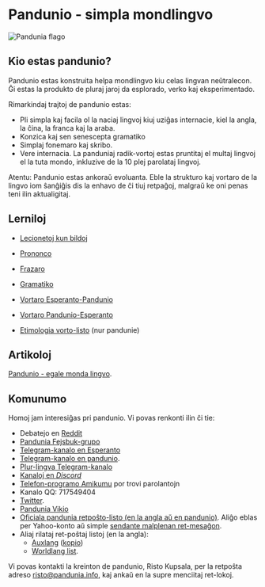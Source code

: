 Pandunio - simpla mondlingvo
============================

![](http://www.pandunia.info/bander/bander.png "Pandunia flago")

## Kio estas pandunio?

Pandunio estas konstruita helpa mondlingvo kiu celas lingvan neŭtralecon. Ĝi
estas la produkto de pluraj jaroj da esplorado, verko kaj eksperimentado.

Rimarkindaj trajtoj de pandunio estas:

- Pli simpla kaj facila ol la naciaj lingvoj kiuj uziĝas internacie, kiel la
  angla, la ĉina, la franca kaj la araba.
- Konzica kaj sen senescepta gramatiko
- Simplaj fonemaro kaj skribo.
- Vere internacia. La panduniaj radik-vortoj estas pruntitaj el multaj lingvoj
  el la tuta mondo, inkluzive de la 10 plej parolataj lingvoj.

Atentu: Pandunio estas ankoraŭ evoluanta. Eble la strukturo kaj vortaro de la
lingvo iom ŝanĝiĝis dis la enhavo de ĉi tiuj retpaĝoj, malgraŭ ke oni penas
teni ilin aktualigitaj.

## Lerniloj 

- [Lecionetoj kun bildoj](http://www.pandunia.info/pandunia/mini_darse.html)
- [Prononco](abc.md)
- [Frazaro](fraze.md)
- [Gramatiko](kanun.md)

- [Vortaro Esperanto-Pandunio](esperanto-pandunio.md)
- [Vortaro Pandunio-Esperanto](pandunio-esperanto.md)
- [Etimologia vorto-listo](../pandunia/loge_asle.md) (nur pandunie)

## Artikoloj

[Pandunio - egale monda lingvo](dunia_pijin.md).

## Komunumo

Homoj jam interesiĝas pri pandunio. Vi povas renkonti ilin ĉi tie:

- Debatejo en [Reddit](https://www.reddit.com/r/pandunia/)
- [Pandunia Fejsbuk-grupo](http://www.facebook.com/groups/pandunia)
- [Telegram-kanalo en
  Esperanto](https://telegram.me/joinchat/APGe_EEjdrXFNPU02vKWSg)
- [Telegram-kanalo en pandunio](https://t.me/joinchat/AAAAAENlKqzlMtGkrmf5rg).
- [Plur-lingva Telegram-kanalo](https://t.me/joinchat/AAAAAEPVsifmS6xRLAlxVA)
- [Kanaloj en *Discord*](https://discord.gg/uk36mn8)
- [Telefon-programo Amikumu](https://amikumu.com/) por trovi parolantojn
- Kanalo QQ: 717549404
- [Twitter](https://twitter.com/pandunia_).
- [Pandunia Vikio](http://eo.pandunia.wikia.com/wiki/%C4%88efpa%C4%9Do)
- [Oficiala pandunia retpoŝto-listo (en la angla aŭ en
  pandunio)](https://groups.yahoo.com/neo/groups/pandunia/info).  Aliĝo eblas
  per Yahoo-konto aŭ simple [sendante malplenan
  ret-mesaĝon](mailto:pandunia-subscribe@yahoogroups.com).
- Aliaj rilataj ret-poŝtaj listoj (en la angla):
    * [Auxlang](https://listserv.brown.edu/archives/auxlang.html)
      ([kopio](https://groups.yahoo.com/neo/groups/Auxlang/info))
    * [Worldlang 
      list](https://groups.yahoo.com/neo/groups/Worldlanglist/info).

Vi povas kontakti la kreinton de pandunio, Risto Kupsala, per la retpoŝta
adreso [risto@pandunia.info](mailto:risto@pandunia.info), kaj ankaŭ en la supre
menciitaj ret-lokoj.
